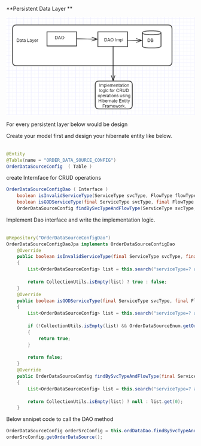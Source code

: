 **Persistent Data Layer **


![](https://raw.githubusercontent.com/praveenambati1233/Hibernate/master/DataLayer.PNG)

For every persistent layer below would be design 

Create your model first and design your hibernate entity like below.

```java

@Entity
@Table(name = "ORDER_DATA_SOURCE_CONFIG")
OrderDataSourceConfig  ( Table ) 

```

create  Internface for CRUD operations 

```java
OrderDataSourceConfigDao ( Interface )
    boolean isInvalidServiceType(ServiceType svcType, FlowType flowType);
    boolean isGODServiceType(final ServiceType svcType, final FlowType flowType);
    OrderDataSourceConfig findBySvcTypeAndFlowType(ServiceType svcType, FlowType flowType);
```

Implement Dao interface and write the implementation logic.

```java

@Repository("OrderDataSourceConfigDao")
OrderDataSourceConfigDaoJpa implements OrderDataSourceConfigDao 
    @Override
    public boolean isInvalidServiceType(final ServiceType svcType, final FlowType flowType)
    {
        List<OrderDataSourceConfig> list = this.search("serviceType=? and flowType=? order by CREATED_DATE desc", svcType, flowType);
        
        return CollectionUtils.isEmpty(list) ? true : false;
    }
    @Override
    public boolean isGODServiceType(final ServiceType svcType, final FlowType flowType)
    {
        List<OrderDataSourceConfig> list = this.search("serviceType=? and flowType=? order by CREATED_DATE desc", svcType, flowType);
        
        if (!CollectionUtils.isEmpty(list) && OrderDataSourceEnum.getOrderData.equals(list.get(0).getOrderDataSource()))
        {
            return true;
        }

        return false;
    }
    @Override
    public OrderDataSourceConfig findBySvcTypeAndFlowType(final ServiceType svcType, final FlowType flowType)
    {
        List<OrderDataSourceConfig> list = this.search("serviceType=? and flowType=? order by CREATED_DATE desc", svcType, flowType);
        
        return CollectionUtils.isEmpty(list) ? null : list.get(0);
    }

```

Below snnipet code to call the DAO method

```java
OrderDataSourceConfig orderSrcConfig = this.ordDataDao.findBySvcTypeAndFlowType(svcType, FlowType.Site);
orderSrcConfig.getOrderDataSource();
```
